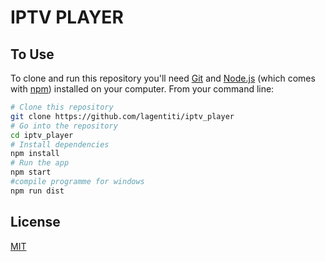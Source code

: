 # IPTV PLAYER

## To Use

To clone and run this repository you'll need [Git](https://git-scm.com) and [Node.js](https://nodejs.org/en/download/) (which comes with [npm](http://npmjs.com)) installed on your computer. From your command line:

```bash
# Clone this repository
git clone https://github.com/lagentiti/iptv_player
# Go into the repository
cd iptv_player
# Install dependencies
npm install
# Run the app
npm start
#compile programme for windows
npm run dist
```

## License

[MIT](LICENSE.md)

